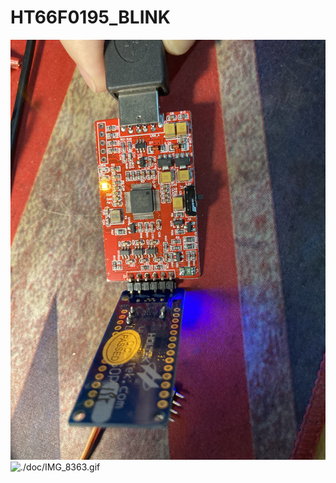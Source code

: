 # HT66F0195_BLINK
![./doc/IMG_8365.jpeg](./doc/IMG_8365.jpeg)
![./doc/IMG_8363.gif](./doc/IMG_8363.gif)
